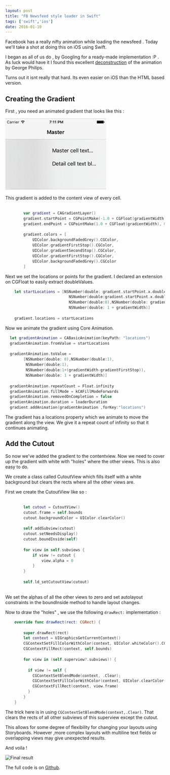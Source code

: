 ```yaml
---
layout: post
title: "FB Newsfeed style loader in Swift"
tags: ['swift','ios']
date: 2016-01-10
---
```


Facebook has a really nifty animation while loading the newsfeed . Today we'll take a shot at doing this on iOS using Swift.

I began as all of us do , by Googling for a ready-made implementation :P . As luck would have it I found this excellent [deconstruction](http://cloudcannon.com/deconstructions/2014/11/15/facebook-content-placeholder-deconstruction.html) of the animation by George Philips.

Turns out it isnt really that hard. Its even easier on iOS than the HTML based version.


## Creating the Gradient

First , you need an animated gradient that looks like this :

![Animation](/images/loader.gif)


This gradient is added to the content view of every cell. 

```swift

        var gradient = CAGradientLayer()
        gradient.startPoint = CGPointMake(-1.0 + CGFloat(gradientWidth), 0)
        gradient.endPoint = CGPointMake(1.0 + CGFloat(gradientWidth), 0)
        
        gradient.colors = [
            UIColor.backgroundFadedGrey().CGColor,
            UIColor.gradientFirstStop().CGColor,
            UIColor.gradientSecondStop().CGColor,
            UIColor.gradientFirstStop().CGColor,
            UIColor.backgroundFadedGrey().CGColor
        ]
```


Next we set the locations or points for the gradient. I declared an extension on CGFloat to easily extract doubleValues.

```swift
    let startLocations = [NSNumber(double: gradient.startPoint.x.doubleValue()),
                            NSNumber(double:gradient.startPoint.x.doubleValue()),
                            NSNumber(double:0),NSNumber(double: gradientWidth),
                            NSNumber(double: 1 + gradientWidth)]

    gradient.locations = startLocations
```

Now we animate the gradient using Core Animation.


```swift
  let gradientAnimation = CABasicAnimation(keyPath: "locations")
  gradientAnimation.fromValue = startLocations
  
  gradientAnimation.toValue = 
        [NSNumber(double: 0),NSNumber(double:1),
         NSNumber(double:1),
         NSNumber(double:1+(gradientWidth-gradientFirstStop)),
         NSNumber(double: 1 + gradientWidth)]
  
  gradientAnimation.repeatCount = Float.infinity
  gradientAnimation.fillMode = kCAFillModeForwards
  gradientAnimation.removedOnCompletion = false
  gradientAnimation.duration = loaderDuration
  gradient.addAnimation(gradientAnimation ,forKey:"locations")

```

The gradient has a locations property which we animate to move the gradient along the view. We give it a repeat count of infinity so that it continues animating.


## Add the Cutout

So now we've added the gradient to the contentview. Now we need to cover up the gradient with white with "holes" where the other views. This is also easy to do. 

We create a class called CutoutView which fills itself with a white background but clears the rects where all the other views are.

First we create the CutoutView like so :

```swift

        let cutout = CutoutView()
        cutout.frame = self.bounds
        cutout.backgroundColor = UIColor.clearColor()
        
        self.addSubview(cutout)
        cutout.setNeedsDisplay()
        cutout.boundInside(self)
        
        for view in self.subviews {
            if view != cutout {
                view.alpha = 0
            }
        }

        self.ld_setCutoutView(cutout)
    
```

We set the alphas of all the other views to zero and set autolayout constraints in the boundInside method to handle layout changes.

Now to draw the "holes" , we use the following `drawRect:` implementation :

```swift
    override func drawRect(rect: CGRect) {
        
        super.drawRect(rect)
        let context = UIGraphicsGetCurrentContext()
        CGContextSetFillColorWithColor(context, UIColor.whiteColor().CGColor)
        CGContextFillRect(context, self.bounds)
        
        for view in (self.superview?.subviews)! {

          if view != self {
            CGContextSetBlendMode(context, .Clear);
            CGContextSetFillColorWithColor(context, UIColor.clearColor().CGColor)
            CGContextFillRect(context, view.frame)
          }
        }
    }

```
The trick here is in using `CGContextSetBlendMode(context,.Clear)`.
That clears the rects of all other subviews of this superview except the cutout.

This allows for some degree of flexibility for changing your layouts using Storyboards. However ,more complex layouts with multiline text fields or overlapping views may give unexpected results.

And voila !

![Final result](https://camo.githubusercontent.com/5b1b29c22d438bdb52429d083d84241775d083db/687474703a2f2f672e7265636f726469742e636f2f784156374b50356c437a2e676966)

The full code is on [Github](https://github.com/samhann/Loader.swift).
